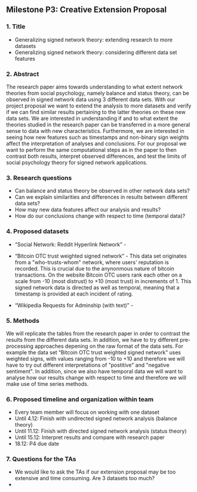 ## Milestone P3: Creative Extension Proposal 


### 1. Title
* Generalizing signed network theory: extending research to more datasets
* Generalizing signed network theory: considering different data set features

### 2. Abstract
The research paper aims towards understanding to what extent network theories from social psychology, namely balance and status theory, can be observed in signed network data using 3 different data sets. With our project proposal we want to extend the analysis to more datasets and verify if we can find similar results pertaining to the latter theories on these new data sets. We are interested in understanding if and to what extent the theories studied in the research paper can be transferred in a more general sense to data with new characteristics. Furthermore, we are interested in seeing how new features such as timestamps and non-binary sign weights affect the interpretation of analyses and conclusions. For our proposal we want to perform the same computational steps as in the paper to then contrast both results, interpret observed differences, and test the limits of social psychology theory for signed network applications. 

### 3. Research questions
* Can balance and status theory be observed in other network data sets?
* Can we explain similarities and differences in results between different data sets?
* How may new data features affect our analysis and results?
* How do our conclusions change with respect to time (temporal data)?

### 4. Proposed datasets
*  “Social Network: Reddit Hyperlink Network” - 
*  “Bitcoin OTC trust weighted signed network” - This data set originates from a "who-trusts-whom" network, where users' reputation is recorded. This is crucial due to the anynonmous nature of bitcoin transactions. On the website Bitcoin OTC users rank each other on a scale from -10 (most distrust) to +10 (most trust) in increments of 1. This signed network data is directed as well as temporal, meaning that a timestamp is provided at each incident of rating.

*  “Wikipedia Requests for Adminship (with text)” -

### 5. Methods
We will replicate the tables from the research paper in order to contrast the results from the different data sets. In addition, we have to try different pre-processing approaches depening on the raw format of the data sets. For example the data set “Bitcoin OTC trust weighted signed network” uses weighted signs, with values ranging from -10 to +10 and therefore we will have to try out different interpretations of "postitive" and "negative sentiment". In addition, since we also have temporal data we will want to analyse how our results change with respect to time and therefore we will make use of time series methods.

### 6. Proposed timeline and organization within team
* Every team member will focus on working with one dataset
* Until 4.12: Finish with undirected signed network analysis (balance theory)
* Until 11.12: Finish with directed signed network analysis (status theory)
* Until 15.12: Interpret results and compare with research paper
* 18.12: P4 due date

### 7. Questions for the TAs 

* We would like to ask the TAs if our extension proposal may be too extensive and time consuming. Are 3 datasets too much?
* 
